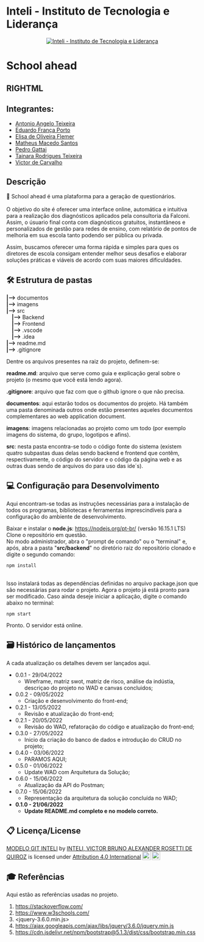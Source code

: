 # Inteli - Instituto de Tecnologia e Liderança 

<p align="center">
<a href= "https://www.inteli.edu.br/"><img src="https://www.inteli.edu.br/wp-content/uploads/2021/08/20172028/marca_1-2.png" alt="Inteli - Instituto de Tecnologia e Liderança" border="0"></a>
</p>

# School ahead 

## RIGHTML

## Integrantes: 
- <a href="https://www.google.com/">Antonio Angelo Teixeira</a> 
- <a href="https://www.linkedin.com/in/eduardo-franca-porto/">Eduardo França Porto</a>
- <a href="https://www.google.com/">Elisa de Oliveira Flemer</a>
- <a href="https://www.linkedin.com/in/matheus-macedo-santos-2a8106194/">Matheus Macedo Santos</a>
- <a href="https://www.linkedin.com/in/pedro-gattai-096678227/">Pedro Gattai</a>
- <a href="https://www.linkedin.com/in/tainara-rodrigues-763a42233/">Tainara Rodrigues Teixeira</a>
- <a href="https://www.linkedin.com/in/victor-severiano-de-carvalho-b57a05237/">Victor de Carvalho</a>

## Descrição

📜 School ahead é uma plataforma para a geração de questionários.
<br><br>
O objetivo do site é oferecer uma interface online, automática e intuitiva para a realização dos diagnósticos aplicados pela consultoria da Falconi. Assim, o úsuario final conta com diagnósticos gratuitos, instantâneos e personalizados de gestão para redes de ensino, com relatório de pontos de melhoria em sua escola tanto podendo ser pública ou privada.

Assim, buscamos oferecer uma forma rápida e simples para ques os diretores de escola consigam entender melhor seus desafios e elaborar soluções práticas e viáveis de acordo com suas maiores dificuldades.


## 🛠 Estrutura de pastas

**|-->** documentos<br>
**|-->** imagens<br>
**|-->** src<br>
&emsp;**|-->** Backend<br>
&emsp;**|-->** Frontend<br>
&emsp;**|-->** .vscode<br>
&emsp;**|-->** .idea<br>
**|-->** readme.md<br>
**|-->** .gitignore<br>


Dentre os arquivos presentes na raiz do projeto, definem-se:

**readme.md**: arquivo que serve como guia e explicação geral sobre o projeto (o mesmo que você está lendo agora).

**.gitignore**: arquivo que faz com que o github ignore o que não precisa.

**documentos**: aqui estarão todos os documentos do projeto. Há também uma pasta denominada outros onde estão presentes aqueles documentos complementares ao web application document.

**imagens**: imagens relacionadas ao projeto como um todo (por exemplo imagens do sistema, do grupo, logotipos e afins).

**src**: nesta pasta encontra-se todo o código fonte do sistema (existem quatro subpastas duas delas sendo backend e frontend que contêm, respectivamente, o código do servidor e o código da página web e as outras duas sendo de arquivos do para uso das ide´s).

## 💻 Configuração para Desenvolvimento

Aqui encontram-se todas as instruções necessárias para a instalação de todos os programas, bibliotecas e ferramentas imprescindíveis para a configuração do ambiente de desenvolvimento.<br>

Baixar e instalar o **node.js**: https://nodejs.org/pt-br/ (versão 16.15.1 LTS)<br>
Clone o repositório em questão.<br>
No modo administrador, abra o "prompt de comando" ou o "terminal" e, após, abra a pasta "**src/backend**" no diretório raiz do repositório clonado e digite o segundo comando:<br>
  
```npm install```

  <br>Isso instalará todas as dependências definidas no arquivo package.json que são necessárias para rodar o projeto. Agora o projeto já está pronto para ser modificado. Caso ainda deseje iniciar a aplicação, digite o comando abaixo no terminal:

```npm start```

Pronto. O servidor está online.


## 🗃 Histórico de lançamentos

A cada atualização os detalhes devem ser lançados aqui.

* 0.0.1 - 29/04/2022
    * Wireframe, matriz swot, matriz de risco, análise da indústia, descriçao do projeto no WAD e canvas concluidos;<br>
* 0.0.2 - 09/05/2022
    * Criação e desenvolvimento do front-end;<br>
* 0.2.1 - 13/05/2022
    * Revisão e atualização do front-end;<br>
* 0.2.1 - 20/05/2022
    * Revisão do WAD, refatoração do código e atualização do front-end;<br>
* 0.3.0 - 27/05/2022
    * Inicio da criação do banco de dados e introdução do CRUD no projeto;<br>
* 0.4.0 - 03/06/2022
    * PARAMOS AQUI;<br>
* 0.5.0 - 01/06/2022
    * Update WAD com Arquitetura da Solução;<br>
* 0.6.0 - 15/06/2022
    * Atualização da API do Postman;<br>
* 0.7.0 - 15/06/2022
    * Representação da arquitetura da solução concluída no WAD;<br>
 * **0.1.0 - 21/06/2022**
    * **Update README.md completo e no modelo correto.**<br>   

## 📋 Licença/License

<p xmlns:cc="http://creativecommons.org/ns#" xmlns:dct="http://purl.org/dc/terms/"><a property="dct:title" rel="cc:attributionURL" href="https://github.com/Spidus/Teste_Final_1">MODELO GIT INTELI</a> by <a rel="cc:attributionURL dct:creator" property="cc:attributionName" href="https://www.yggbrasil.com.br/vr">INTELI, VICTOR BRUNO ALEXANDER ROSETTI DE QUIROZ</a> is licensed under <a href="http://creativecommons.org/licenses/by/4.0/?ref=chooser-v1" target="_blank" rel="license noopener noreferrer" style="display:inline-block;">Attribution 4.0 International<img style="height:22px!important;margin-left:3px;vertical-align:text-bottom;" src="https://mirrors.creativecommons.org/presskit/icons/cc.svg?ref=chooser-v1"><img style="height:22px!important;margin-left:3px;vertical-align:text-bottom;" src="https://mirrors.creativecommons.org/presskit/icons/by.svg?ref=chooser-v1"></a></p>

## 🎓 Referências

Aqui estão as referências usadas no projeto.

1. <https://stackoverflow.com/>
2. <https://www.w3schools.com/>
3. <jquery-3.6.0.min.js>
3. <https://ajax.googleapis.com/ajax/libs/jquery/3.6.0/jquery.min.js>
4. <https://cdn.jsdelivr.net/npm/bootstrap@5.1.3/dist/css/bootstrap.min.css>
